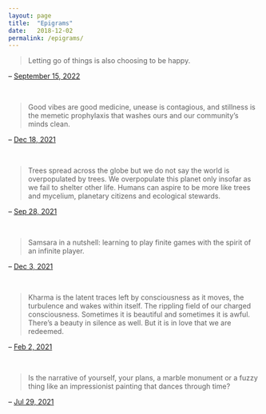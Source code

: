 ```yaml
---
layout: page
title:  "Epigrams"
date:   2018-12-02
permalink: /epigrams/
---
```


> Letting go of things is also choosing to be happy.

– [September 15, 2022](https://twitter.com/kharmabum/status/1570668338233348102)

<br>

> Good vibes are good medicine, unease is contagious, and stillness is the memetic prophylaxis that washes ours and our community’s minds clean.

– [Dec 18, 2021](https://twitter.com/kharmabum/status/1472452127372894211)

<br>

> Trees spread across the globe but we do not say the world is overpopulated by trees. We overpopulate this planet only insofar as we fail to shelter other life. Humans can aspire to be more like trees and mycelium, planetary citizens and ecological stewards.

– [Sep 28, 2021](https://twitter.com/kharmabum/status/1442933406984130563)

<br>

> Samsara in a nutshell: learning to play finite games with the spirit of an infinite player.

– [Dec 3, 2021](https://twitter.com/kharmabum/status/1466844612266369024)

<br>

> Kharma is the latent traces left by consciousness as it moves, the turbulence and wakes within itself. The rippling field of our charged consciousness. Sometimes it is beautiful and sometimes it is awful. There’s a beauty in silence as well. But it is in love that we are redeemed.

– [Feb 2, 2021](https://twitter.com/kharmabum/status/1356840010071199748)

<br>

> Is the narrative of yourself, your plans, a marble monument or a fuzzy thing like an impressionist painting that dances through time?

– [Jul 29, 2021](https://twitter.com/kharmabum/status/1420941599769432068)
